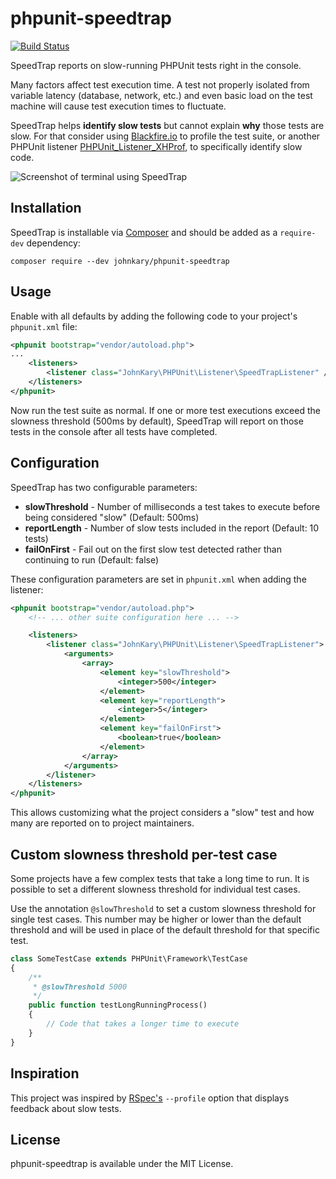 # phpunit-speedtrap

[![Build Status](https://travis-ci.org/johnkary/phpunit-speedtrap.svg?branch=master)](https://travis-ci.org/johnkary/phpunit-speedtrap)

SpeedTrap reports on slow-running PHPUnit tests right in the console.

Many factors affect test execution time. A test not properly isolated from variable latency (database, network, etc.) and even basic load on the test machine will cause test execution times to fluctuate.

SpeedTrap helps **identify slow tests** but cannot explain **why** those tests are slow. For that consider using [Blackfire.io](https://blackfire.io) to profile the test suite, or another PHPUnit listener [PHPUnit\_Listener\_XHProf](https://github.com/sebastianbergmann/phpunit-testlistener-xhprof), to specifically identify slow code.

![Screenshot of terminal using SpeedTrap](http://i.imgur.com/Zr34giR.png)

## Installation

SpeedTrap is installable via [Composer](http://getcomposer.org) and should be added as a `require-dev` dependency:

    composer require --dev johnkary/phpunit-speedtrap


## Usage

Enable with all defaults by adding the following code to your project's `phpunit.xml` file:

```xml
<phpunit bootstrap="vendor/autoload.php">
...
    <listeners>
        <listener class="JohnKary\PHPUnit\Listener\SpeedTrapListener" />
    </listeners>
</phpunit>
```

Now run the test suite as normal. If one or more test executions exceed the slowness threshold (500ms by default), SpeedTrap will report on those tests in the console after all tests have completed.

## Configuration

SpeedTrap has two configurable parameters:

* **slowThreshold** - Number of milliseconds a test takes to execute before being considered "slow" (Default: 500ms)
* **reportLength** - Number of slow tests included in the report (Default: 10 tests)
* **failOnFirst** - Fail out on the first slow test detected rather than continuing to run (Default: false)

These configuration parameters are set in `phpunit.xml` when adding the listener:

```xml
<phpunit bootstrap="vendor/autoload.php">
    <!-- ... other suite configuration here ... -->

    <listeners>
        <listener class="JohnKary\PHPUnit\Listener\SpeedTrapListener">
            <arguments>
                <array>
                    <element key="slowThreshold">
                        <integer>500</integer>
                    </element>
                    <element key="reportLength">
                        <integer>5</integer>
                    </element>
                    <element key="failOnFirst">
                        <boolean>true</boolean>
                    </element>
                </array>
            </arguments>
        </listener>
    </listeners>
</phpunit>
```

This allows customizing what the project considers a "slow" test and how many are reported on to project maintainers.

## Custom slowness threshold per-test case

Some projects have a few complex tests that take a long time to run. It is possible to set a different slowness threshold for individual test cases.

Use the annotation `@slowThreshold` to set a custom slowness threshold for single test cases. This number may be higher or lower than the default threshold and will be used in place of the default threshold for that specific test.

```php
class SomeTestCase extends PHPUnit\Framework\TestCase
{
    /**
     * @slowThreshold 5000
     */
    public function testLongRunningProcess()
    {
        // Code that takes a longer time to execute
    }
}
```

## Inspiration

This project was inspired by [RSpec's](https://github.com/rspec/rspec) `--profile` option that displays feedback about slow tests.

## License

phpunit-speedtrap is available under the MIT License.
